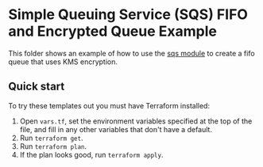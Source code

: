 # Simple Queuing Service (SQS) FIFO and Encrypted Queue Example

This folder shows an example of how to use the [sqs module](/modules/sqs) to create a fifo queue that uses KMS
encryption.

## Quick start

To try these templates out you must have Terraform installed:

1. Open `vars.tf`, set the environment variables specified at the top of the file, and fill in any other variables that
   don't have a default.
1. Run `terraform get`.
1. Run `terraform plan`.
1. If the plan looks good, run `terraform apply`.
